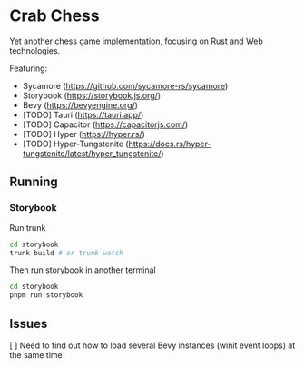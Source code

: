 # Crab Chess

Yet another chess game implementation, focusing on Rust and Web technologies.

Featuring:
* Sycamore (https://github.com/sycamore-rs/sycamore)
* Storybook (https://storybook.js.org/)
* Bevy (https://bevyengine.org/)
* [TODO] Tauri (https://tauri.app/)
* [TODO] Capacitor (https://capacitorjs.com/)
* [TODO] Hyper (https://hyper.rs/)
* [TODO] Hyper-Tungstenite (https://docs.rs/hyper-tungstenite/latest/hyper_tungstenite/)


## Running

### Storybook

Run trunk
```bash
cd storybook
trunk build # or trunk watch
```

Then run storybook in another terminal
```bash
cd storybook
pnpm run storybook
```

## Issues

[ ] Need to find out how to load several Bevy instances (winit event loops) at the same time
